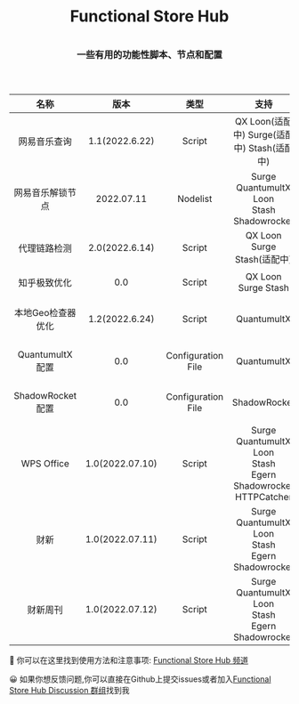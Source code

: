 <div align="center">
<h1 align="center">Functional Store Hub<h1>
<p align="center" color="#6a737d"><p>
<h3 align="center">一些有用的功能性脚本、节点和配置<h3>
<br>
</div>
<div align="center">

| 名称 | 版本 | 类型 | 支持 | 介绍 | 链接 |
| :----: | :----: | :----: | :----: | :----: | :----: |
| 网易音乐查询 | 1.1(2022.6.22) | Script | QX Loon(适配中) Surge(适配中) Stash(适配中) | 检测指定节点能否解锁网易云音乐灰色歌曲 | Come Soon |
| 网易音乐解锁节点 | 2022.07.11 | Nodelist | Surge<br>QuantumultX<br>Loon<br>Stash<br>Shadowrocket | 10条解锁网易云灰色和VIP音乐节点 | [Agent Node](https://github.com/I-am-R-E/Functional-Store-Hub/tree/Master/NeteaseMusic/AgentNode) |
| 代理链路检测 | 2.0(2022.6.14) | Script | QX Loon Surge Stash(适配中) | 检测指定节点的代理链路状况 | [Node Link Check](https://github.com/I-am-R-E/Functional-Store-Hub/tree/Master/NodeLinkCheck) |
| 知乎极致优化 | 0.0 | Script | QX Loon Surge Stash | 针对知乎6.0客户端的极致优化 | Come Soon |
| 本地Geo检查器优化 | 1.2(2022.6.24) | Script | QuantumultX | 内容优化且只显示有用信息的本地Geo检查器 | [Geo Location Checker](https://github.com/I-am-R-E/Functional-Store-Hub/tree/Master/GeoLocationChecker/QuantumultX) |
| QuantumultX配置 | 0.0 | Configuration File | QuantumultX | 最有逻辑的QuantumultX懒人配置文件 | Come Soon |
| ShadowRocket配置 | 0.0 | Configuration File | ShadowRocket | 最有逻辑的ShadowRocket懒人配置文件 | Come Soon |
| WPS Office | 1.0(2022.07.10) | Script | Surge<br>QuantumultX<br>Loon<br>Stash<br>Egern<br>Shadowrocket<br>HTTPCatcher | WPS Office<br>超级会员 | [WPS Office](https://github.com/I-am-R-E/Functional-Store-Hub/tree/Master/WPSOffice) |
| 财新<!--<del>财新</del><br>已失效--> | 1.0(2022.07.11) | Script | Surge<br>QuantumultX<br>Loon<br>Stash<br>Egern<br>Shadowrocket | 财新阅读、音频 | [财新](https://github.com/I-am-R-E/Functional-Store-Hub/tree/Master/CaiXin) |
| 财新周刊 | 1.0(2022.07.12) | Script | Surge<br>QuantumultX<br>Loon<br>Stash<br>Egern<br>Shadowrocket | 财新周刊<br>会员 | [财新周刊](https://github.com/I-am-R-E/Functional-Store-Hub/tree/Master/CaiXinWeekly) |
</div>
 
🎉 你可以在这里找到使用方法和注意事项: [Functional Store Hub 频道](https://t.me/Functional_Store_Hub)
 
😀 如果你想反馈问题,你可以直接在Github上提交issues或者加入[Functional Store Hub Discussion 群组](https://t.me/Functional_Store_Hub_Discussion)找到我
